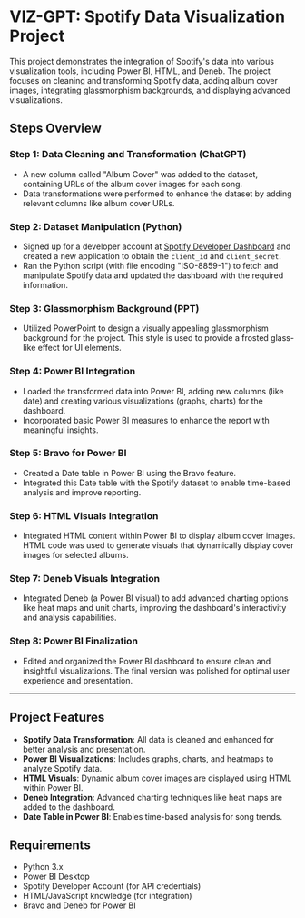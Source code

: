 # VIZ-GPT: Spotify Data Visualization Project

This project demonstrates the integration of Spotify's data into various visualization tools, including Power BI, HTML, and Deneb. The project focuses on cleaning and transforming Spotify data, adding album cover images, integrating glassmorphism backgrounds, and displaying advanced visualizations.

## Steps Overview

### Step 1: Data Cleaning and Transformation (ChatGPT)
- A new column called "Album Cover" was added to the dataset, containing URLs of the album cover images for each song.
- Data transformations were performed to enhance the dataset by adding relevant columns like album cover URLs.

### Step 2: Dataset Manipulation (Python)
- Signed up for a developer account at [Spotify Developer Dashboard](https://developer.spotify.com/) and created a new application to obtain the `client_id` and `client_secret`.
- Ran the Python script (with file encoding "ISO-8859-1") to fetch and manipulate Spotify data and updated the dashboard with the required information.

### Step 3: Glassmorphism Background (PPT)
- Utilized PowerPoint to design a visually appealing glassmorphism background for the project. This style is used to provide a frosted glass-like effect for UI elements.

### Step 4: Power BI Integration
- Loaded the transformed data into Power BI, adding new columns (like date) and creating various visualizations (graphs, charts) for the dashboard.
- Incorporated basic Power BI measures to enhance the report with meaningful insights.

### Step 5: Bravo for Power BI
- Created a Date table in Power BI using the Bravo feature.
- Integrated this Date table with the Spotify dataset to enable time-based analysis and improve reporting.

### Step 6: HTML Visuals Integration
- Integrated HTML content within Power BI to display album cover images. HTML code was used to generate visuals that dynamically display cover images for selected albums.

### Step 7: Deneb Visuals Integration
- Integrated Deneb (a Power BI visual) to add advanced charting options like heat maps and unit charts, improving the dashboard's interactivity and analysis capabilities.

### Step 8: Power BI Finalization
- Edited and organized the Power BI dashboard to ensure clean and insightful visualizations. The final version was polished for optimal user experience and presentation.

---

## Project Features
- **Spotify Data Transformation**: All data is cleaned and enhanced for better analysis and presentation.
- **Power BI Visualizations**: Includes graphs, charts, and heatmaps to analyze Spotify data.
- **HTML Visuals**: Dynamic album cover images are displayed using HTML within Power BI.
- **Deneb Integration**: Advanced charting techniques like heat maps are added to the dashboard.
- **Date Table in Power BI**: Enables time-based analysis for song trends.

## Requirements
- Python 3.x
- Power BI Desktop
- Spotify Developer Account (for API credentials)
- HTML/JavaScript knowledge (for integration)
- Bravo and Deneb for Power BI

